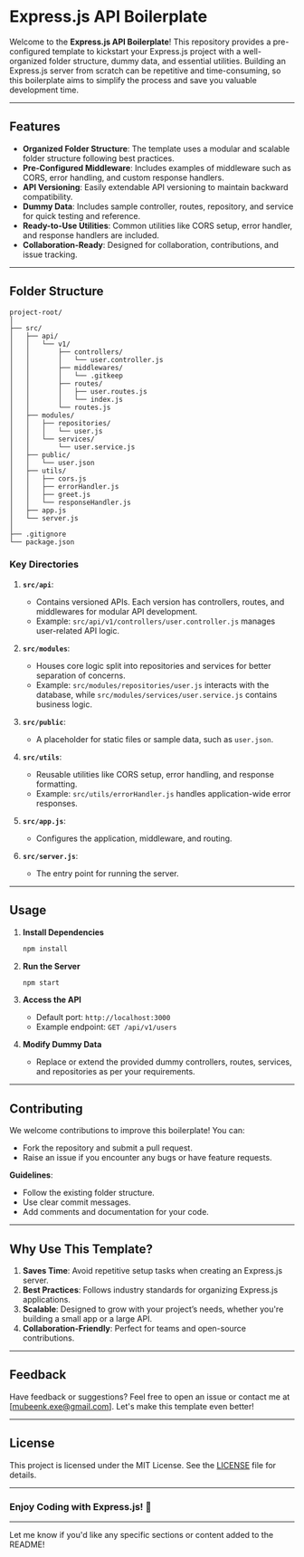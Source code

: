 # **Express.js API Boilerplate**

Welcome to the **Express.js API Boilerplate**! This repository provides a pre-configured template to kickstart your Express.js project with a well-organized folder structure, dummy data, and essential utilities. Building an Express.js server from scratch can be repetitive and time-consuming, so this boilerplate aims to simplify the process and save you valuable development time.

---

## **Features**

-   **Organized Folder Structure**: The template uses a modular and scalable folder structure following best practices.
-   **Pre-Configured Middleware**: Includes examples of middleware such as CORS, error handling, and custom response handlers.
-   **API Versioning**: Easily extendable API versioning to maintain backward compatibility.
-   **Dummy Data**: Includes sample controller, routes, repository, and service for quick testing and reference.
-   **Ready-to-Use Utilities**: Common utilities like CORS setup, error handler, and response handlers are included.
-   **Collaboration-Ready**: Designed for collaboration, contributions, and issue tracking.

---

## **Folder Structure**

```
project-root/
│
├── src/
│   ├── api/
│   │   └── v1/
│   │       ├── controllers/
│   │       │   └── user.controller.js
│   │       ├── middlewares/
│   │       │   └── .gitkeep
│   │       ├── routes/
│   │       │   ├── user.routes.js
│   │       │   └── index.js
│   │       └── routes.js
│   ├── modules/
│   │   ├── repositories/
│   │   │   └── user.js
│   │   └── services/
│   │       └── user.service.js
│   ├── public/
│   │   └── user.json
│   ├── utils/
│   │   ├── cors.js
│   │   ├── errorHandler.js
│   │   ├── greet.js
│   │   └── responseHandler.js
│   ├── app.js
│   └── server.js
│
├── .gitignore
└── package.json
```

### **Key Directories**

1. **`src/api`**:

    - Contains versioned APIs. Each version has controllers, routes, and middlewares for modular API development.
    - Example: `src/api/v1/controllers/user.controller.js` manages user-related API logic.

2. **`src/modules`**:

    - Houses core logic split into repositories and services for better separation of concerns.
    - Example: `src/modules/repositories/user.js` interacts with the database, while `src/modules/services/user.service.js` contains business logic.

3. **`src/public`**:

    - A placeholder for static files or sample data, such as `user.json`.

4. **`src/utils`**:

    - Reusable utilities like CORS setup, error handling, and response formatting.
    - Example: `src/utils/errorHandler.js` handles application-wide error responses.

5. **`src/app.js`**:

    - Configures the application, middleware, and routing.

6. **`src/server.js`**:
    - The entry point for running the server.

---

## **Usage**

1. **Install Dependencies**

    ```bash
    npm install
    ```

2. **Run the Server**

    ```bash
    npm start
    ```

3. **Access the API**

    - Default port: `http://localhost:3000`
    - Example endpoint: `GET /api/v1/users`

4. **Modify Dummy Data**
    - Replace or extend the provided dummy controllers, routes, services, and repositories as per your requirements.

---

## **Contributing**

We welcome contributions to improve this boilerplate! You can:

-   Fork the repository and submit a pull request.
-   Raise an issue if you encounter any bugs or have feature requests.

**Guidelines**:

-   Follow the existing folder structure.
-   Use clear commit messages.
-   Add comments and documentation for your code.

---

## **Why Use This Template?**

1. **Saves Time**: Avoid repetitive setup tasks when creating an Express.js server.
2. **Best Practices**: Follows industry standards for organizing Express.js applications.
3. **Scalable**: Designed to grow with your project’s needs, whether you're building a small app or a large API.
4. **Collaboration-Friendly**: Perfect for teams and open-source contributions.

---

## **Feedback**

Have feedback or suggestions? Feel free to open an issue or contact me at [mubeenk.exe@gmail.com]. Let's make this template even better!

---

## **License**

This project is licensed under the MIT License. See the [LICENSE](LICENSE) file for details.

---

### **Enjoy Coding with Express.js! 🚀**

---

Let me know if you'd like any specific sections or content added to the README!
